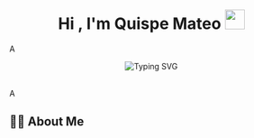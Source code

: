<h1 align="center"><b>Hi , I'm Quispe Mateo </b><img src="https://media.giphy.com/media/hvRJCLFzcasrR4ia7z/giphy.gif" width="35"></h1>
<!--  -->A
<p align="center">
 <img src="https://readme-typing-svg.herokuapp.com?font=Fira+Code&pause=1000&width=435&lines=+Computer+Engineering+Student+%F0%9F%92%BB;Working+with+PIC+microcontrollers+%F0%9F%A4%96;Assembler+%2F+C%2B%2B+%2F+Java+%2F+Python+Developer+%F0%9F%90%8D;Always+learning+something+new+" alt="Typing SVG" />
</p>


<br>

<!--  -->A
## 👨‍💻 About Me


